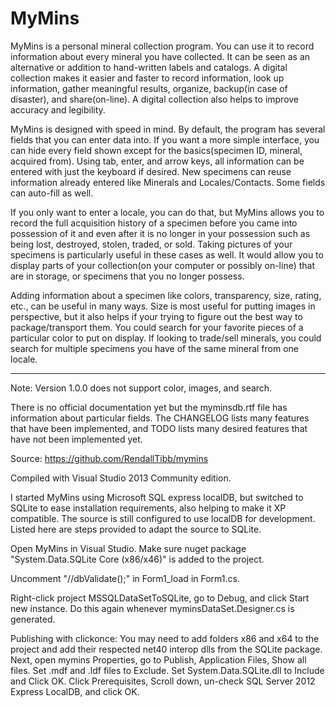 MyMins
==========

MyMins is a personal mineral collection program. You can use it to record information about every mineral you have collected. It can be seen as an alternative or addition to hand-written labels and catalogs. A digital collection makes it easier and faster to record information, look up information, gather meaningful results, organize, backup(in case of disaster), and share(on-line). A digital collection also helps to improve accuracy and legibility.

MyMins is designed with speed in mind. By default, the program has several fields that you can enter data into. If you want a more simple interface, you can hide every field shown except for the basics(specimen ID, mineral, acquired from). Using tab, enter, and arrow keys, all information can be entered with just the keyboard if desired. New specimens can reuse information already entered like Minerals and Locales/Contacts. Some fields can auto-fill as well.

If you only want to enter a locale, you can do that, but MyMins allows you to record the full acquisition history of a specimen before you came into possession of it and even after it is no longer in your possession such as being lost, destroyed, stolen, traded, or sold. Taking pictures of your specimens is particularly useful in these cases as well. It would allow you to display parts of your collection(on your computer or possibly on-line) that are in storage, or specimens that you no longer possess.

Adding information about a specimen like colors, transparency, size, rating, etc., can be useful in many ways. Size is most useful for putting images in perspective, but it also helps if your trying to figure out the best way to package/transport them.  You could search for your favorite pieces of a particular color to put on display. If looking to trade/sell minerals, you could search for multiple specimens you have of the same mineral from one locale.

---------------

Note: Version 1.0.0 does not support color, images, and search.

There is no official documentation yet but the myminsdb.rtf file has information about particular fields. The CHANGELOG lists many features that have been implemented, and TODO lists many desired features that have not been implemented yet.

Source: https://github.com/RendallTibb/mymins

Compiled with Visual Studio 2013 Community edition.

I started MyMins using Microsoft SQL express localDB, but switched to SQLite to ease installation requirements, also helping to make it XP compatible. The source is still configured to use localDB for development. Listed here are steps provided to adapt the source to SQLite.

Open MyMins in Visual Studio. Make sure nuget package "System.Data.SQLite Core (x86/x46)" is added to the project.

Uncomment "//dbValidate();" in Form1_load in Form1.cs.

Right-click project MSSQLDataSetToSQLite, go to Debug, and click Start new instance. Do this again whenever myminsDataSet.Designer.cs is generated.

Publishing with clickonce: You may need to add folders x86 and x64 to the project and add their respected net40 interop dlls from the SQLite package. Next, open mymins Properties, go to Publish, Application Files, Show all files. Set .mdf and .ldf files to Exclude. Set System.Data.SQLite.dll to Include and Click OK.  Click Prerequisites, Scroll down, un-check SQL Server 2012 Express LocalDB, and click OK.